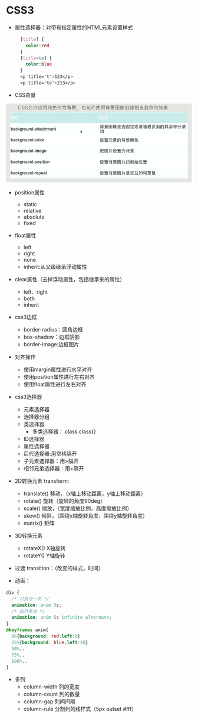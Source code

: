 # CSS3

* 属性选择器：对带有指定属性的HTML元素设置样式
  ```css
    [title] {
      color:red
    }
    [title=te] {
      color:blue
    }
    <p title='t'>123</p>
    <p title='te'>213</p>
  ```

* CSS背景

![background](../images/background.png)

* position属性
  * static
  * relative
  * absolute
  * fixed

* float属性
  * left
  * right
  * none
  * inherit:从父级继承浮动属性

* clear属性（去掉浮动属性，包括继承来的属性）
  * left、right
  * both
  * inherit

* css3边框
  * border-radius：圆角边框
  * box-shadow：边框阴影
  * border-image:边框图片

* 对齐操作
  * 使用margin属性进行水平对齐
  * 使用position属性进行左右对齐
  * 使用float属性进行左右对齐

* css3选择器
  * 元素选择器
  * 选择器分组
  * 类选择器
    * 多类选择器：.class.class{}
  * ID选择器
  * 属性选择器
  * 后代选择器:用空格隔开
  * 子元素选择器：用>隔开
  * 相邻兄弟选择器：用+隔开

* 2D转换元素 transform:
  * translate() 移动，（x轴上移动距离，y轴上移动距离）
  * rotate() 旋转（旋转的角度90deg）
  * scale() 缩放，（宽度缩放比例，高度缩放比例）
  * skew() 倾斜，（围绕x轴旋转角度，围绕y轴旋转角度）
  * matrix() 矩阵

* 3D转换元素
  * rotateX() X轴旋转
  * rotateY() Y轴旋转

* 过渡 transition：（改变的样式，时间）
* 动画：

```css
div {
  /* 只执行一次 */
  animation: anim 5s;
  /* 执行多次 */
  animation: anim 5s infinite alternate;
}
@keyframes anim{
  0%{background: red;left:0}
  25%{background: blue;left:10}
  50%..
  75%..
  100%..
}
```

* 多列
  * column-width 列的宽度
  * column-count 列的数量
  * column-gap 列间间隔
  * column-rule 分割列的线样式（5px outset #fff）